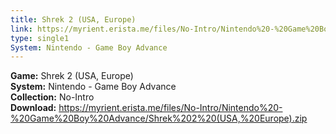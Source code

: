```yaml
---
title: Shrek 2 (USA, Europe)
link: https://myrient.erista.me/files/No-Intro/Nintendo%20-%20Game%20Boy%20Advance/Shrek%202%20(USA,%20Europe).zip
type: single1
System: Nintendo - Game Boy Advance
---
```

<b>Game:</b> Shrek 2 (USA, Europe)<br>
<b>System:</b> Nintendo - Game Boy Advance<br>
<b>Collection:</b> No-Intro<br>
<b>Download:</b> https://myrient.erista.me/files/No-Intro/Nintendo%20-%20Game%20Boy%20Advance/Shrek%202%20(USA,%20Europe).zip